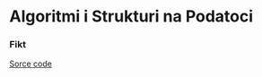 # Algoritmi i Strukturi na Podatoci
### Fikt

[Sorce code](https://github.com/damjanstojcev4/ASP_Fikt/tree/master/src)
